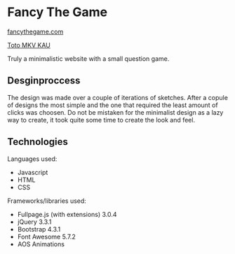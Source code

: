 # Fancy The Game

[fancythegame.com](https://fancythegame.com/)

[Toto MKV KAU](http://toto.mkv.kau.se/vt19/wd2_15/individual/)

Truly a minimalistic website with a small question game. 

## Desginproccess

The design was made over a couple of iterations of sketches. After a copule of designs the most simple and the one that required the least amount of clicks was choosen. Do not be mistaken for the minimalist design as a lazy way to create, it took quite some time to create the look and feel. 

## Technologies

Languages used:

- Javascript
- HTML
- CSS

Frameworks/libraries used:

- Fullpage.js (with extensions) 3.0.4
- jQuery 3.3.1
- Bootstrap 4.3.1
- Font Awesome 5.7.2
- AOS Animations